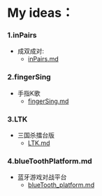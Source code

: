 
# My ideas： 

### 1.inPairs
* 成双成对:
  * [inPairs.md](https://github.com/wteam-xq/myIdeas/blob/master/inPairs.md)

### 2.fingerSing
* 手指K歌
  * [fingerSing.md](https://github.com/wteam-xq/myIdeas/blob/master/fingerSing.md)

### 3.LTK
* 三国杀擂台版
  * [LTK.md](https://github.com/wteam-xq/myIdeas/blob/master/LTK.md)

### 4.blueToothPlatform.md
* 蓝牙游戏对战平台
  * [blueTooth_platform.md](https://github.com/wteam-xq/myIdeas/blob/master/blueTooth_platform.md)
